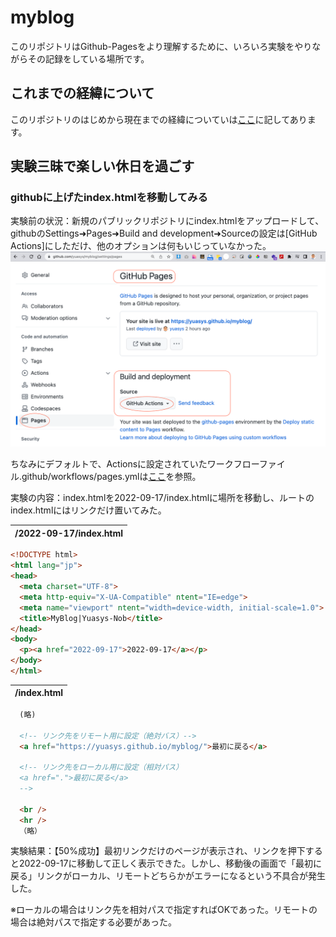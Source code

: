# myblog

このリポジトリはGithub-Pagesをより理解するために、いろいろ実験をやりながらその記録をしている場所です。

## これまでの経緯について

このリポジトリのはじめから現在までの経緯についていは[ここ](https://hackmd.io/@yuasys/SJuIkVHbs)に記してあります。

## 実験三昧で楽しい休日を過ごす

### githubに上げたindex.htmlを移動してみる

実験前の状況：新規のパブリックリポジトリにindex.htmlをアップロードして、githubのSettings➜Pages➜Build and development➜Sourceの設定は[GitHub Actions]にしただけ、他のオプションは何もいじっていなかった。
![実験前](images/2022_12_18_8_52.png)  

ちなみにデフォルトで、Actionsに設定されていたワークフローファイル.github/workflows/pages.ymlは[ここ](https://github.com/yuasys/myblog/actions/runs/3722373156/workflow)を参照。

実験の内容：index.htmlを2022-09-17/index.htmlに場所を移動し、ルートのindex.htmlにはリンクだけ置いてみた。

|/2022-09-17/index.html|
|----|

``` html
<!DOCTYPE html>
<html lang="jp">
<head>
  <meta charset="UTF-8">
  <meta http-equiv="X-UA-Compatible" ntent="IE=edge">
  <meta name="viewport" ntent="width=device-width, initial-scale=1.0">
  <title>MyBlog|Yuasys-Nob</title>
</head>
<body>
  <p><a href="2022-09-17">2022-09-17</a></p>
</body>
</html>
```

| /index.html |
|----|

``` html
  (略)

  <!-- リンク先をリモート用に設定（絶対バス）-->
  <a href="https://yuasys.github.io/myblog/">最初に戻る</a>

  <!-- リンク先をローカル用に設定（相対パス）
  <a href=".">最初に戻る</a>
  -->
  
  <br />
  <hr />
  （略）
```

実験結果：【50%成功】最初リンクだけのページが表示され、リンクを押下すると2022-09-17に移動して正しく表示できた。しかし、移動後の画面で「最初に戻る」リンクがローカル、リモートどちらかがエラーになるという不具合が発生した。  

※ローカルの場合はリンク先を相対パスで指定すればOKであった。リモートの場合は絶対パスで指定する必要があった。
